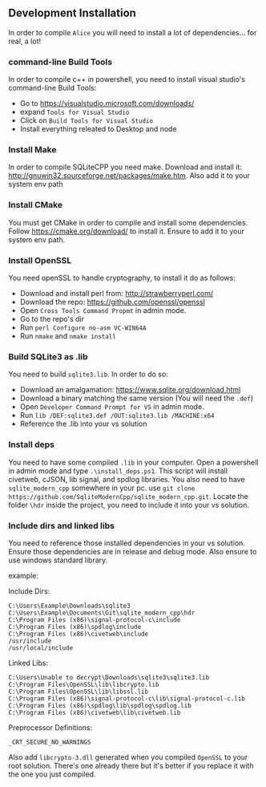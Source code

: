 ## Development Installation

In order to compile `Alice` you will need to install a lot of dependencies... for real, a lot!

### command-line Build Tools

In order to compile c++ in powershell, you need to install visual studio's command-line Build Tools:

- Go to https://visualstudio.microsoft.com/downloads/
- expand `Tools for Visual Studio`
- Click on `Build Tools for Visual Studio`
- Install everything releated to Desktop and node

### Install Make

In order to compile SQLiteCPP you need make. Download and install it: http://gnuwin32.sourceforge.net/packages/make.htm. Also add it to your system env path

### Install CMake

You must get CMake in order to compile and install some dependencies. Follow https://cmake.org/download/ to install it. Ensure to add it to your system env path.

### Install OpenSSL

You need openSSL to handle cryptography, to install it do as follows:

- Download and install perl from: http://strawberryperl.com/ 
- Download the repo: https://github.com/openssl/openssl
- Open `Cross Tools Command Propmt` in admin mode.
- Go to the repo's dir
- Run `perl Configure no-asm VC-WIN64A`
- Run `nmake` and `nmake install`

### Build SQLite3 as .lib

You need to build `sqlite3.lib`. In order to do so:

- Download an amalgamation: https://www.sqlite.org/download.html
- Download a binary matching the same version (You will need the `.def`) 
- Open `Developer Command Prompt for VS` in admin mode.
- Run `lib /DEF:sqlite3.def /OUT:sqlite3.lib /MACHINE:x64`
- Reference the .lib into your vs solution

### Install deps

You need to have some compiled `.lib` in your computer. Open a powershell in admin mode and type `.\install_deps.ps1`. This script will install civetweb, cJSON, lib signal, and spdlog libraries.
You also need to have `sqlite_modern_cpp` somewhere in your pc. use `git clone https://github.com/SqliteModernCpp/sqlite_modern_cpp.git`. Locate the folder `\hdr` inside the project, you need to include it into your vs solution.

### Include dirs and linked libs

You need to reference those installed dependencies in your vs solution. Ensure those dependencies are in release and debug mode. Also ensure to use windows standard library.

example:

Include Dirs:
```
C:\Users\Example\Downloads\sqlite3
C:\Users\Example\Documents\Git\sqlite_modern_cpp\hdr
C:\Program Files (x86)\signal-protocol-c\include
C:\Program Files (x86)\spdlog\include
C:\Program Files (x86)\civetweb\include
/usr/include
/usr/local/include
```

Linked Libs:
```
C:\Users\Unable to decrypt\Downloads\sqlite3\sqlite3.lib
C:\Program Files\OpenSSL\lib\libcrypto.lib
C:\Program Files\OpenSSL\lib\libssl.lib
C:\Program Files (x86)\signal-protocol-c\lib\signal-protocol-c.lib
C:\Program Files (x86)\spdlog\lib\spdlog\spdlog.lib
C:\Program Files (x86)\civetweb\lib\civetweb.lib
```

Preprocessor Definitions: 
```
_CRT_SECURE_NO_WARNINGS
```

Also add `libcrypto-3.dll` generated when you compiled `OpenSSL` to your root solution. There's one already there but it's better if you replace it with the one you just compiled.